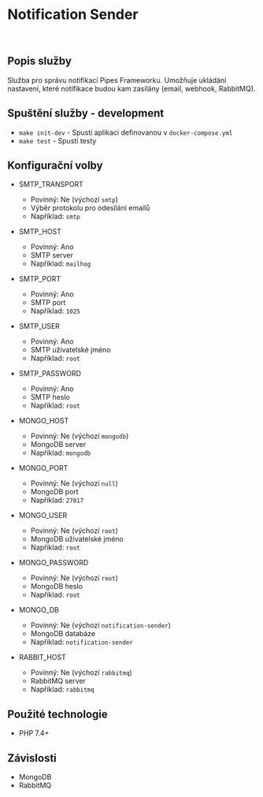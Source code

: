# Notification Sender
​
## Popis služby
Služba pro správu notifikací Pipes Frameworku. Umožňuje ukládání nastavení, které notifikace budou kam zasílány (email, webhook, RabbitMQ).

## Spuštění služby - development
- `make init-dev` - Spustí aplikaci definovanou v `docker-compose.yml`
- `make test` - Spustí testy

## Konfigurační volby
- SMTP_TRANSPORT
    - Povinný: Ne (výchozí `smtp`)
    - Výběr protokolu pro odesílání emailů
    - Například: `smtp`
- SMTP_HOST
    - Povinný: Ano
    - SMTP server
    - Například: `mailhog`
- SMTP_PORT
    - Povinný: Ano
    - SMTP port
    - Například: `1025`
- SMTP_USER
    - Povinný: Ano
    - SMTP uživatelské jméno
    - Například: `root`
- SMTP_PASSWORD
    - Povinný: Ano
    - SMTP heslo
    - Například: `root`

- MONGO_HOST
    - Povinný: Ne (výchozí `mongodb`)
    - MongoDB server
    - Například: `mongodb`
- MONGO_PORT
    - Povinný: Ne (výchozí `null`)
    - MongoDB port
    - Například: `27017`
- MONGO_USER
    - Povinný: Ne (výchozí `root`)
    - MongoDB uživatelské jméno
    - Například: `root`
- MONGO_PASSWORD
    - Povinný: Ne (výchozí `root`)
    - MongoDB heslo
    - Například: `root`
- MONGO_DB
    - Povinný: Ne (výchozí `notification-sender`)
    - MongoDB databáze
    - Například: `notification-sender`

- RABBIT_HOST
    - Povinný: Ne (výchozí `rabbitmq`)
    - RabbitMQ server
    - Například: `rabbitmq`

## Použité technologie
- PHP 7.4+

## Závislosti
- MongoDB
- RabbitMQ
